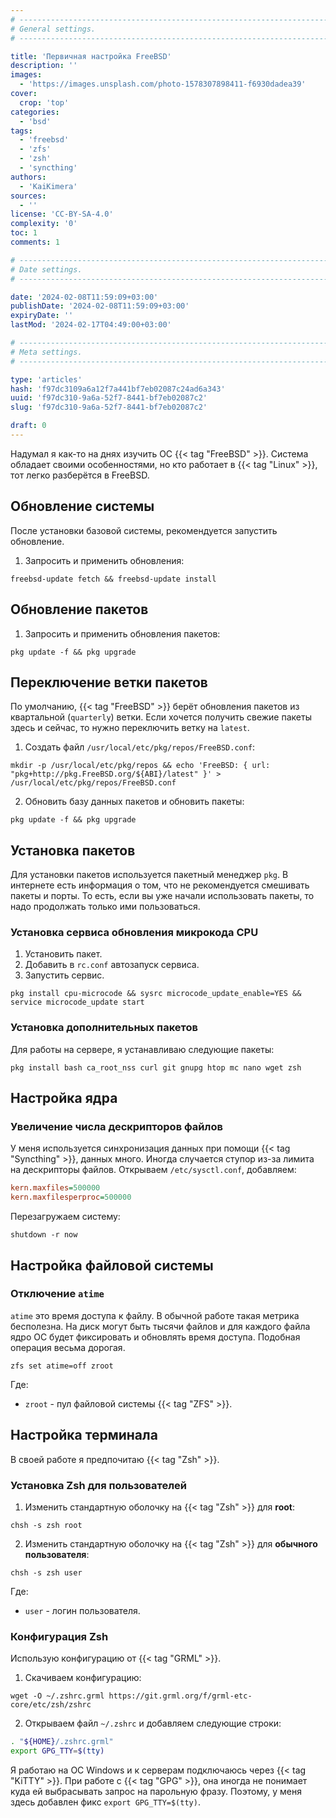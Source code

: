 ```yaml
---
# -------------------------------------------------------------------------------------------------------------------- #
# General settings.
# -------------------------------------------------------------------------------------------------------------------- #

title: 'Первичная настройка FreeBSD'
description: ''
images:
  - 'https://images.unsplash.com/photo-1578307898411-f6930dadea39'
cover:
  crop: 'top'
categories:
  - 'bsd'
tags:
  - 'freebsd'
  - 'zfs'
  - 'zsh'
  - 'syncthing'
authors:
  - 'KaiKimera'
sources:
  - ''
license: 'CC-BY-SA-4.0'
complexity: '0'
toc: 1
comments: 1

# -------------------------------------------------------------------------------------------------------------------- #
# Date settings.
# -------------------------------------------------------------------------------------------------------------------- #

date: '2024-02-08T11:59:09+03:00'
publishDate: '2024-02-08T11:59:09+03:00'
expiryDate: ''
lastMod: '2024-02-17T04:49:00+03:00'

# -------------------------------------------------------------------------------------------------------------------- #
# Meta settings.
# -------------------------------------------------------------------------------------------------------------------- #

type: 'articles'
hash: 'f97dc3109a6a12f7a441bf7eb02087c24ad6a343'
uuid: 'f97dc310-9a6a-52f7-8441-bf7eb02087c2'
slug: 'f97dc310-9a6a-52f7-8441-bf7eb02087c2'

draft: 0
---
```


Надумал я как-то на днях изучить ОС {{< tag "FreeBSD" >}}. Система обладает своими особенностями, но кто работает в {{< tag "Linux" >}}, тот легко разберётся в FreeBSD.

<!--more-->

## Обновление системы

После установки базовой системы, рекомендуется запустить обновление.

1. Запросить и применить обновления:

```
freebsd-update fetch && freebsd-update install
```

## Обновление пакетов

1. Запросить и применить обновления пакетов:

```
pkg update -f && pkg upgrade
```

## Переключение ветки пакетов

По умолчанию, {{< tag "FreeBSD" >}} берёт обновления пакетов из квартальной (`quarterly`) ветки. Если хочется получить свежие пакеты здесь и сейчас, то нужно переключить ветку на `latest`.

1. Создать файл `/usr/local/etc/pkg/repos/FreeBSD.conf`:

```
mkdir -p /usr/local/etc/pkg/repos && echo 'FreeBSD: { url: "pkg+http://pkg.FreeBSD.org/${ABI}/latest" }' > /usr/local/etc/pkg/repos/FreeBSD.conf
```

2. Обновить базу данных пакетов и обновить пакеты:

```
pkg update -f && pkg upgrade
```

## Установка пакетов

Для установки пакетов используется пакетный менеджер `pkg`. В интернете есть информация о том, что не рекомендуется смешивать пакеты и порты. То есть, если вы уже начали использовать пакеты, то надо продолжать только ими пользоваться.

### Установка сервиса обновления микрокода CPU

1. Установить пакет.
2. Добавить в `rc.conf` автозапуск сервиса.
3. Запустить сервис.

```
pkg install cpu-microcode && sysrc microcode_update_enable=YES && service microcode_update start
```

### Установка дополнительных пакетов

Для работы на сервере, я устанавливаю следующие пакеты:

```
pkg install bash ca_root_nss curl git gnupg htop mc nano wget zsh
```

## Настройка ядра

### Увеличение числа дескрипторов файлов

У меня используется синхронизация данных при помощи {{< tag "Syncthing" >}}, данных много. Иногда случается ступор из-за лимита на дескрипторы файлов. Открываем `/etc/sysctl.conf`, добавляем:

```ini
kern.maxfiles=500000
kern.maxfilesperproc=500000
```

Перезагружаем систему:

```
shutdown -r now
```

## Настройка файловой системы

### Отключение `atime`

`atime` это время доступа к файлу. В обычной работе такая метрика бесполезна. На диск могут быть тысячи файлов и для каждого файла ядро ОС будет фиксировать и обновлять время доступа. Подобная операция весьма дорогая.

```
zfs set atime=off zroot
```

Где:
- `zroot` - пул файловой системы {{< tag "ZFS" >}}.

## Настройка терминала

В своей работе я предпочитаю {{< tag "Zsh" >}}.

### Установка Zsh для пользователей

1. Изменить стандартную оболочку на {{< tag "Zsh" >}} для **root**:

```
chsh -s zsh root
```

2. Изменить стандартную оболочку на {{< tag "Zsh" >}} для **обычного пользователя**:

```
chsh -s zsh user
```

Где:
- `user` - логин пользователя.

### Конфигурация Zsh

Использую конфигурацию от {{< tag "GRML" >}}.

1. Скачиваем конфигурацию:

```
wget -O ~/.zshrc.grml https://git.grml.org/f/grml-etc-core/etc/zsh/zshrc
```

2. Открываем файл `~/.zshrc` и добавляем следующие строки:


```sh
. "${HOME}/.zshrc.grml"
export GPG_TTY=$(tty)
```

Я работаю на ОС Windows и к серверам подключаюсь через {{< tag "KiTTY" >}}. При работе с {{< tag "GPG" >}}, она иногда не понимает куда ей выбрасывать запрос на парольную фразу. Поэтому, у меня здесь добавлен фикс `export GPG_TTY=$(tty)`.
